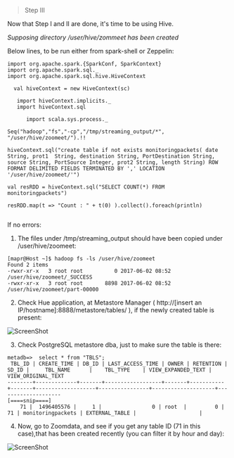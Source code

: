 
>Step III 

Now that Step I and II are done, it's time to be using Hive. 

<i>Supposing directory /user/hive/zommeet has been created  </i>

Below lines, to be run either from spark-shell or Zeppelin:

```
import org.apache.spark.{SparkConf, SparkContext}
import org.apache.spark.sql._
import org.apache.spark.sql.hive.HiveContext

  val hiveContext = new HiveContext(sc)

   import hiveContext.implicits._
   import hiveContext.sql

      import scala.sys.process._

Seq("hadoop","fs","-cp","/tmp/streaming_output/*", "/user/hive/zoomeet/").!!

hiveContext.sql("create table if not exists monitoringpackets( date String, prot1  String, destination String, PortDestination String, source String, PortSource Integer, prot2 String, length String) ROW FORMAT DELIMITED FIELDS TERMINATED BY ',' LOCATION '/user/hive/zoomeet/'")

val resRDD = hiveContext.sql("SELECT COUNT(*) FROM  monitoringpackets")

resRDD.map(t => "Count : " + t(0) ).collect().foreach(println)


```


If no errors:

1) The files under /tmp/streaming_output should have been copied under /user/hive/zoomeet:

```
[mapr@Host ~]$ hadoop fs -ls /user/hive/zoomeet
Found 2 items
-rwxr-xr-x   3 root root          0 2017-06-02 08:52 /user/hive/zoomeet/_SUCCESS
-rwxr-xr-x   3 root root       8898 2017-06-02 08:52 /user/hive/zoomeet/part-00000

```

2) Check Hue application, at Metastore Manager ( http://[insert an IP/hostname]:8888/metastore/tables/ ), if the newly created table is present:

![ScreenShot](https://github.com/Satanette/test/blob/master/ipip1.png)

3) Check PostgreSQL metastore dba, just to make sure the table is there:

```
metadb=>  select * from "TBLS";
 TBL_ID | CREATE_TIME | DB_ID | LAST_ACCESS_TIME | OWNER | RETENTION | SD_ID |     TBL_NAME      |    TBL_TYPE    | VIEW_EXPANDED_TEXT | VIEW_ORIGINAL_TEXT
--------+-------------+-------+------------------+-------+-----------+-------+-------------------+----------------+--------------------+--------------------
[====snip====]
    71 |  1496405576 |     1 |                0 | root  |         0 |    71 | monitoringpackets | EXTERNAL_TABLE |                    |
```

4) Now, go to Zoomdata, and see if you get any table ID (71 in this case),that has been created recently (you can filter it by hour and day):


![ScreenShot](https://github.com/Satanette/test/blob/master/snip_snip.png)
